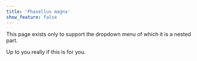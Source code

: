 ```yaml
---
title: 'Phasellus magna'
show_feature: false
---
```


This page exists only to support the dropdown menu of which it is a nested part.

Up to you really if this is for you.
